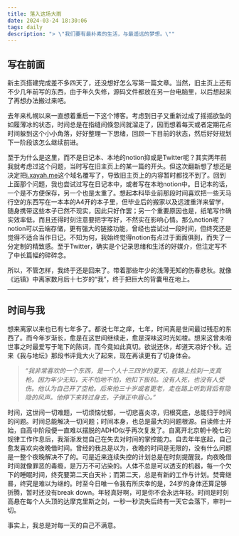 ```yaml
---
title: 落入这场大雨
date: 2024-03-24 18:30:06
tags: daily
description: "> \"我们要有最朴素的生活，与最遥远的梦想。\""
---
```


## 写在前面

新主页搭建完成差不多四天了，还没想好怎么写第一篇文章。当然，旧主页上还有不少几年前写的东西，由于年久失修，源码文件都放在另一台电脑里，以后想起来了再想办法搬过来吧。



去年来札幌以来一直想着重启一下这个博客。考虑到日子又重新过成了摇摇欲坠的如履薄冰的状态，时间总是在指缝间倏忽间就溜走了，因而想着每天或者定期花点时间躲到这个小小角落，好好整理一下思绪，回顾一下目前的状态，然后好好规划下一阶段该怎么继续前进。



至于为什么是这里，而不是日记本、本地的notion抑或是Twitter呢？其实两年前我就考虑过这个问题，当时写在旧主页上的某一篇的开头。但这次翻新想了想还是决定把[i.xayah.me](https://i.xayah.me/)这个域名覆写了，导致旧主页上的内容暂时都找不到了。回到上面那个问题，我也尝试过写在日记本中，或者写在本地notion中。日记本的话，一个是不方便保存，另一个也是太重了。想起本科毕业前那段时间喜欢把一些天马行空的东西写在一本本的A4开的本子里，但毕业后的搬家以及远渡重洋来留学，随身携带这些本子已然不现实，因此只好作罢；另一个重要原因也是，纸笔写作确实效率低，而且还得时刻注意要把字写好，不然实在影响心情。那么notion呢？notion可以云端存储，更有强大的链接功能，曾经也尝试过一段时间，但终究还是觉得不适合当作日记。不知为何，我始终觉得notion有点过于面面俱到，而失了一分定制的精致感。至于Twitter，确实是个记录思绪和生活的好媒介，但注定写不了中长篇幅的碎碎念。



所以，不管怎样，我终于还是回来了。带着那些年少的浅薄无知的伤春悲秋。就像《远镇》中离家数月后十七岁的“我”，终于把巨大的背囊甩在地上。



---



## 时间与我

想来离家以来也已有七年多了。都说七年之痒，七年，时间真是世间最过残忍的东西了。而今年岁渐长，愈是在这世间继续走，愈是深味这时光如梭。想来这曾未喑世事之时最爱写于笔下的陈词，而今竟如此真切。欲说还休，却道天凉好个秋。近来《我与地坛》那段书评竟大火了起来，现在再读更有了切身体会。



> *“我非常喜欢的一个东西，是一个人十三四岁的夏天，在路上捡到一支真枪。因为年少无知，天不怕地不怕，他扣下扳机。没有人死，也没有人受伤。他认为自己开了空枪。后来他三十岁或者更老，走在路上听到背后有隐隐的风声。他停下来转过身去，子弹正中眉心。”*



时间，这世间一切难题，一切烦恼忧郁，一切悲喜炎凉，归根究底，总能归于时间的问题。时间总能解决一切问题；时间本身，也总是最大的问题根源。自读修士开始，自高中阶段便一直难以摆脱的ADHD似乎再次复发了。自离开北京朝十晚七的规律工作作息后，我渐渐发觉自己在失去对时间的掌控能力。自去年年底起，自己愈发喜欢向夜晚借时间。曾经的我总是以为，夜晚的时间是无限的，没有什么问题是一整个夜晚解决不了的。可是近来连续失控的计划总是在时刻提醒我，向夜晚借时间就像罪恶的毒瘾，是万万不可沾染的。人体不总是可以透支的机器，每一个欠下的睡眠时间，终究要第二天白天补；而第二天，总是有新的工作与计划。焚膏继晷，终究是难以为继的。时至今日唯一令我有所庆幸的是，24岁的身体还算足够折腾，暂时还没有break down。年轻真好啊，可是你不会永远年轻。时间是时刻高悬在每个人头顶的达摩克里斯之剑，一秒一秒流失后终有一天它会落下，审判一切。



事实上，我总是对每一天的自己不满意。
